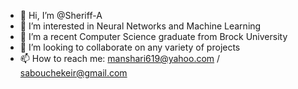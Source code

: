 - 👋 Hi, I’m @Sheriff-A
- 👀 I’m interested in Neural Networks and Machine Learning
- 🌱 I’m a recent Computer Science graduate from Brock University
- 💞️ I’m looking to collaborate on any variety of projects
- 📫 How to reach me: manshari619@yahoo.com / sabouchekeir@gmail.com

<!---
Sheriff-A/Sheriff-A is a ✨ special ✨ repository because its `README.md` (this file) appears on your GitHub profile.
You can click the Preview link to take a look at your changes.
--->
